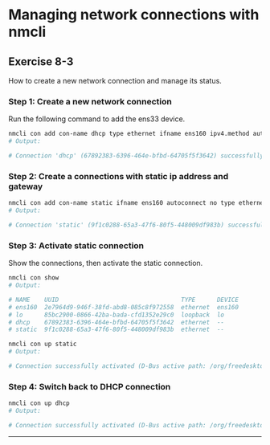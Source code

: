 
# Managing network connections with nmcli
## Exercise 8-3
How to create a new network connection and manage its status.

### Step 1: Create a new network connection

Run the following command to add the ens33 device.

```bash
nmcli con add con-name dhcp type ethernet ifname ens160 ipv4.method auto
# Output:

# Connection 'dhcp' (67892383-6396-464e-bfbd-64705f5f3642) successfully added.
```

### Step 2: Create a connections with static ip address and gateway

```bash
nmcli con add con-name static ifname ens160 autoconnect no type ethernet ip4 10.0.0.10/24 gw4 10.0.0.1 ipv4.method manual
# Output:

# Connection 'static' (9f1c0288-65a3-47f6-80f5-448009df983b) successfully added.
```

### Step 3: Activate static connection

Show the connections, then activate the static connection.

```bash
nmcli con show
# Output: 

# NAME    UUID                                  TYPE      DEVICE 
# ens160  2e7964d9-946f-38fd-abd8-085c8f972558  ethernet  ens160 
# lo      85bc2900-0866-42ba-bada-cfd1352e29c0  loopback  lo     
# dhcp    67892383-6396-464e-bfbd-64705f5f3642  ethernet  --     
# static  9f1c0288-65a3-47f6-80f5-448009df983b  ethernet  --  

nmcli con up static 
# Output: 

# Connection successfully activated (D-Bus active path: /org/freedesktop/NetworkManager/ActiveConnection/3)
```

### Step 4: Switch back to DHCP connection

```bash
nmcli con up dhcp
# Output:

# Connection successfully activated (D-Bus active path: /org/freedesktop/NetworkManager/ActiveConnection/4)
```

---
